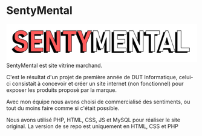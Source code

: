 # SentyMental
<img src="./SentyMental.png"
     alt="SentyMental logo"
     style="float: left; margin-right: 10px;" />
SentyMental est site vitrine marchand.

C'est le résultat d'un projet de première année de DUT Informatique, celui-ci consistait à concevoir et créer un site internet (non fonctionnel) pour exposer les produits proposé par la marque.

Avec mon équipe nous avons choisi de commercialisé des sentiments, ou tout du moins faire comme si c'était possible.

Nous avons utilisé PHP, HTML, CSS, JS et MySQL pour réaliser le site original.
La version de se repo est uniquement en HTML, CSS et PHP
